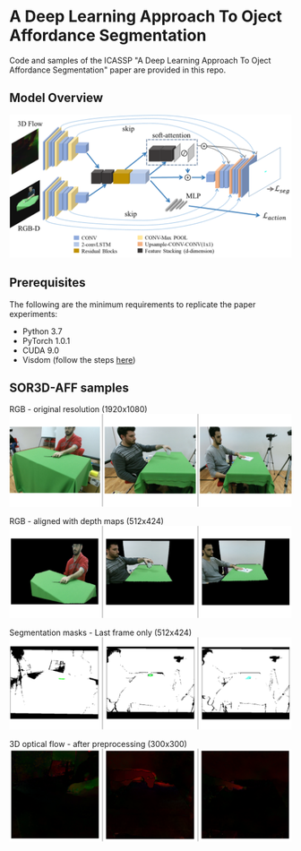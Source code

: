 # A Deep Learning Approach To Oject Affordance Segmentation
Code and samples of the ICASSP "A Deep Learning Approach To Oject Affordance Segmentation" paper are provided in this repo. 

## Model Overview

![concept](./sor3d-aff_samples/concept.png)

## Prerequisites
The following are the minimum requirements to replicate the paper experiments:
- Python 3.7
- PyTorch 1.0.1
- CUDA 9.0
- Visdom (follow the steps [here](https://github.com/facebookresearch/visdom))

## SOR3D-AFF samples

RGB - original resolution (1920x1080)
![rgb_full](./sor3d-aff_samples/rgb_full.png)

RGB - aligned with depth maps (512x424)
![rgb_aligned](./sor3d-aff_samples/rgb_aligned.png)

Segmentation masks - Last frame only (512x424)
![seg_mask](./sor3d-aff_samples/seg_mask.png)

3D optical flow - after preprocessing (300x300)
![3Dflow](./sor3d-aff_samples/3Dflow.png)


